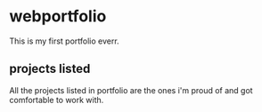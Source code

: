 # webportfolio

This is my first portfolio everr. 

## projects listed

All the projects listed in portfolio are the ones i'm proud of and got comfortable to work with.
